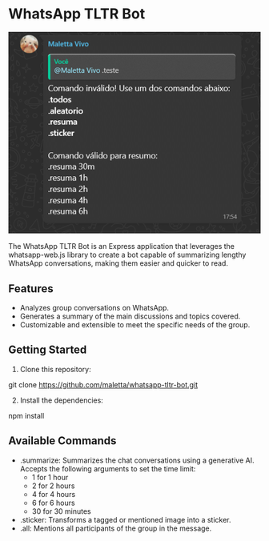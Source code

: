 # WhatsApp TLTR Bot

![WhatsApp TLTR Bot Logo](https://github.com/maletta/whatsapp-tltr-bot/blob/main/assets/commands.png)

The WhatsApp TLTR Bot is an Express application that leverages the whatsapp-web.js library to create a bot capable of summarizing lengthy WhatsApp conversations, making them easier and quicker to read.

## Features

- Analyzes group conversations on WhatsApp.
- Generates a summary of the main discussions and topics covered.
- Customizable and extensible to meet the specific needs of the group.

## Getting Started

1. Clone this repository:

git clone https://github.com/maletta/whatsapp-tltr-bot.git

2. Install the dependencies:

npm install

## Available Commands

- .summarize: Summarizes the chat conversations using a generative AI. Accepts the following arguments to set the time limit:
  - 1 for 1 hour
  - 2 for 2 hours
  - 4 for 4 hours
  - 6 for 6 hours
  - 30 for 30 minutes
- .sticker: Transforms a tagged or mentioned image into a sticker.
- .all: Mentions all participants of the group in the message.


